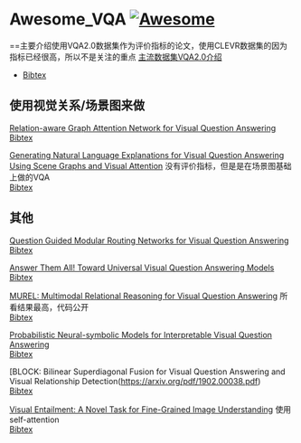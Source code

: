 # Awesome_VQA [![Awesome](https://cdn.rawgit.com/sindresorhus/awesome/d7305f38d29fed78fa85652e3a63e154dd8e8829/media/badge.svg)](https://github.com/waallf/Awesome_VQA)
==主要介绍使用VQA2.0数据集作为评价指标的论文，使用CLEVR数据集的因为指标已经很高，所以不是关注的重点
[主流数据集VQA2.0介绍](https://arxiv.org/pdf/1505.00468.pdf)  
* [Bibtex](https://dblp.uni-trier.de/rec/bibtex/journals/corr/AntolALMBZP15)
## 使用视觉关系/场景图来做
[Relation-aware Graph Attention Network for Visual Question Answering](https://arxiv.org/pdf/1903.12314.pdf)  
[Bibtex](http://xueshu.baidu.com/u/citation&url=http%3A%2F%2Farxiv.org%2Fabs%2F1903.12314&sign=17cc4cb77edb17296ac50e12a117f52a&diversion=null&t=bib)

[Generating Natural Language Explanations for Visual Question Answering Using Scene Graphs and Visual Attention](https://arxiv.org/pdf/1902.05715.pdf)  没有评价指标，但是是在场景图基础上做的VQA  
[Bibtex](https://dblp.uni-trier.de/rec/bibtex/journals/corr/abs-1902-05715)


## 其他  
[Question Guided Modular Routing Networks for Visual Question Answering](https://arxiv.org/pdf/1904.08324.pdf)  
[Bibtex]()

[Answer Them All! Toward Universal Visual Question Answering Models](https://arxiv.org/pdf/1903.00366.pdf)  
[Bibtex](https://dblp.uni-trier.de/rec/bibtex/journals/corr/abs-1903-00366)

[MUREL: Multimodal Relational Reasoning for Visual Question Answering](https://arxiv.org/pdf/1902.09487.pdf) 所看结果最高，代码公开  
[Bibtex](https://dblp.uni-trier.de/rec/bibtex/journals/corr/abs-1902-09487)

[Probabilistic Neural-symbolic Models for Interpretable Visual Question Answering](https://arxiv.org/pdf/1902.07864.pdf)  
[Bibtex](https://dblp.uni-trier.de/rec/bibtex/journals/corr/abs-1902-07864)

[BLOCK: Bilinear Superdiagonal Fusion for Visual Question Answering and Visual Relationship Detection(https://arxiv.org/pdf/1902.00038.pdf)   
[Bibtex](https://dblp.uni-trier.de/rec/bibtex/journals/corr/abs-1902-00038)  

[Visual Entailment: A Novel Task for Fine-Grained Image Understanding](https://arxiv.org/pdf/1901.06706.pdf) 使用self-attention    
[Bibtex](https://dblp.uni-trier.de/rec/bibtex/journals/corr/abs-1901-06706)

